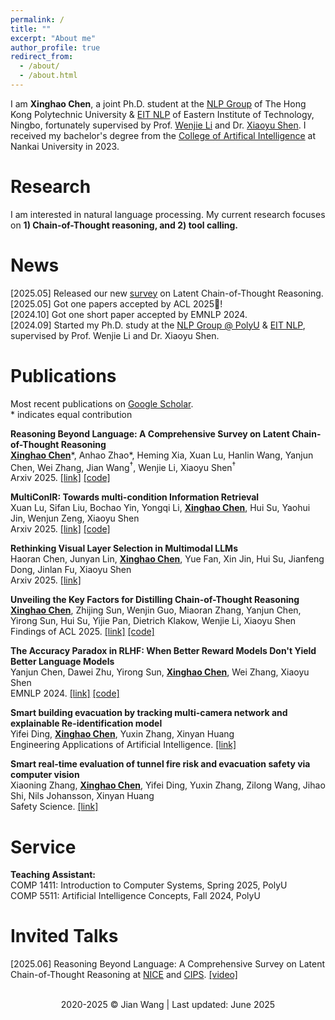 ```yaml
---
permalink: /
title: ""
excerpt: "About me"
author_profile: true
redirect_from: 
  - /about/
  - /about.html
---
```


<!-- ## About Me -->

I am **Xinghao Chen**, a joint Ph.D. student at the [NLP Group](https://polyunlp.github.io/) of The Hong Kong Polytechnic University & [EIT NLP](https://eit-nlp.github.io/) of Eastern Institute of Technology, Ningbo, fortunately supervised by Prof. [Wenjie Li](https://www4.comp.polyu.edu.hk/~cswjli/) and Dr. [Xiaoyu Shen](https://chin-gyou.github.io//). I received my bachelor's degree from the [College of Artifical Intelligence](https://ai.nankai.edu.cn/) at Nankai University in 2023.  

# Research

I am interested in natural language processing. My current research focuses on **1) Chain-of-Thought reasoning, and 2) tool calling.**  

# News

[2025.05] Released our new [survey](https://arxiv.org/abs/2505.16782) on Latent Chain-of-Thought Reasoning.  
[2025.05] Got one papers accepted by ACL 2025🎉!  
[2024.10] Got one short paper accepted by EMNLP 2024.  
[2024.09] Started my Ph.D. study at the [NLP Group @ PolyU](https://polyunlp.github.io/) & [EIT NLP](https://eit-nlp.github.io/), supervised by Prof. Wenjie Li and Dr. Xiaoyu Shen.  

# Publications

Most recent publications on [Google Scholar](https://scholar.google.com/citations?user=nth3Ph0AAAAJ&hl=en).  
\* indicates equal contribution

**Reasoning Beyond Language: A Comprehensive Survey on Latent Chain-of-Thought Reasoning**  
**<ins>Xinghao Chen</ins>**\*, Anhao Zhao\*, Heming Xia, Xuan Lu, Hanlin Wang, Yanjun Chen, Wei Zhang, Jian Wang<sup>†</sup>, Wenjie Li, Xiaoyu Shen<sup>†</sup>  
Arxiv 2025. [[link]](https://arxiv.org/abs/2505.16782) [[code]](https://github.com/EIT-NLP/Awesome-Latent-CoT)  

**MultiConIR: Towards multi-condition Information Retrieval**  
Xuan Lu, Sifan Liu, Bochao Yin, Yongqi Li, **<ins>Xinghao Chen</ins>**, Hui Su, Yaohui Jin, Wenjun Zeng, Xiaoyu Shen  
Arxiv 2025. [[link]](https://arxiv.org/abs/2503.08046) [[code]](https://github.com/EIT-NLP/MultiConIR)  

**Rethinking Visual Layer Selection in Multimodal LLMs**  
Haoran Chen, Junyan Lin, **<ins>Xinghao Chen</ins>**, Yue Fan, Xin Jin, Hui Su, Jianfeng Dong, Jinlan Fu, Xiaoyu Shen  
Arxiv 2025. [[link]](https://arxiv.org/abs/2504.21447)  

**Unveiling the Key Factors for Distilling Chain-of-Thought Reasoning**  
**<ins>Xinghao Chen</ins>**, Zhijing Sun, Wenjin Guo, Miaoran Zhang, Yanjun Chen, Yirong Sun, Hui Su, Yijie Pan, Dietrich Klakow, Wenjie Li, Xiaoyu Shen  
Findings of ACL 2025. [[link]](https://arxiv.org/abs/2502.18001) [[code]](https://github.com/EIT-NLP/Distilling-CoT-Reasoning)  

**The Accuracy Paradox in RLHF: When Better Reward Models Don't Yield Better Language Models**  
Yanjun Chen, Dawei Zhu, Yirong Sun, **<ins>Xinghao Chen</ins>**, Wei Zhang, Xiaoyu Shen  
EMNLP 2024. [[link]](https://arxiv.org/abs/2410.06554) [[code]](https://github.com/EIT-NLP/AccuracyParadox-RLHF)  

**Smart building evacuation by tracking multi-camera network and explainable Re-identification model**  
Yifei Ding, **<ins>Xinghao Chen</ins>**, Yuxin Zhang, Xinyan Huang  
Engineering Applications of Artificial Intelligence. [[link]](https://www.sciencedirect.com/science/article/pii/S095219762500394X)  

**Smart real-time evaluation of tunnel fire risk and evacuation safety via computer vision**  
Xiaoning Zhang, **<ins>Xinghao Chen</ins>**, Yifei Ding, Yuxin Zhang, Zilong Wang, Jihao Shi, Nils Johansson, Xinyan Huang  
Safety Science. [[link]](https://www.sciencedirect.com/science/article/abs/pii/S092575352400153X)  

# Service

**Teaching Assistant:**    
COMP 1411: Introduction to Computer Systems, Spring 2025, PolyU  
COMP 5511: Artificial Intelligence Concepts, Fall 2024, PolyU  

# Invited Talks

[2025.06] Reasoning Beyond Language: A Comprehensive Survey on Latent Chain-of-Thought Reasoning at [NICE](https://nice-nlp.github.io/) and [CIPS](http://lmg.cipsc.org.cn/index.html). [[video]](https://mp.weixin.qq.com/s/LAxGE-1q0aoJjhftTa_aiQ?from=groupmessage&isappinstalled=0&scene=1&clicktime=1749642277&enterid=1749642277) 


<div id="footer">
	<div id="footer-text"></div>
        <p><center>
      	<div id="clustrmaps-widget" style="width:40%">
			<script type='text/javascript' id='clustrmaps' src='//clustrmaps.com/map_v2.js?d=EoPAaiFrvVl-nH3vsQ9fQul7urlg3cwFzuGtOtGIypA&cl=ffffff&w=a'></script>
        </div>
	<p>
		<center>
        <br> 2020-2025 &copy; Jian Wang | Last updated: June 2025
		</center>
	</p>		
</div>

</body>
</html>